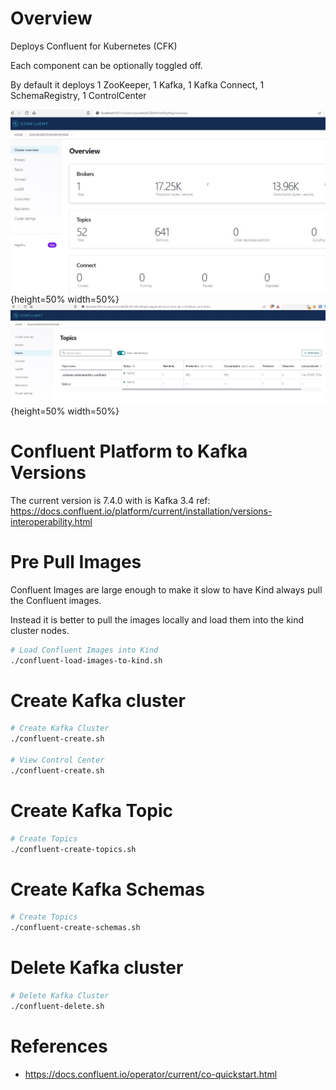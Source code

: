 # Overview
Deploys Confluent for Kubernetes (CFK)

Each component can be optionally toggled off.

By default it deploys 1 ZooKeeper, 1 Kafka, 1 Kafka Connect, 1 SchemaRegistry, 1 ControlCenter

![](./docs/images/cfk.jpg){height=50% width=50%}
![](./docs/images/topics.jpg){height=50% width=50%}

# Confluent Platform to Kafka Versions
The current version is 7.4.0 with is Kafka 3.4
ref: https://docs.confluent.io/platform/current/installation/versions-interoperability.html

# Pre Pull Images
Confluent Images are large enough to make it slow to have Kind always pull the Confluent images.

Instead it is better to pull the images locally and load them into the kind cluster nodes.

```bash
# Load Confluent Images into Kind
./confluent-load-images-to-kind.sh
```

# Create Kafka cluster
```bash
# Create Kafka Cluster
./confluent-create.sh

# View Control Center
./confluent-create.sh
```

# Create Kafka Topic
```bash
# Create Topics
./confluent-create-topics.sh
```

# Create Kafka Schemas
```bash
# Create Topics
./confluent-create-schemas.sh
```

# Delete Kafka cluster
```bash
# Delete Kafka Cluster
./confluent-delete.sh
```

# References
- https://docs.confluent.io/operator/current/co-quickstart.html